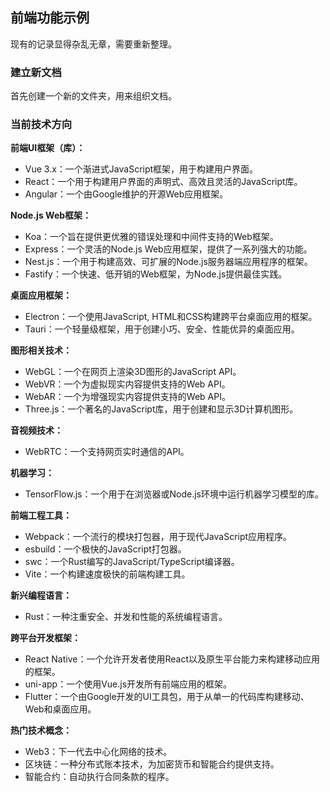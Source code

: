 ## 前端功能示例

现有的记录显得杂乱无章，需要重新整理。

### 建立新文档

首先创建一个新的文件夹，用来组织文档。

### 当前技术方向

**前端UI框架（库）：**
- Vue 3.x：一个渐进式JavaScript框架，用于构建用户界面。
- React：一个用于构建用户界面的声明式、高效且灵活的JavaScript库。
- Angular：一个由Google维护的开源Web应用框架。

**Node.js Web框架：**
- Koa：一个旨在提供更优雅的错误处理和中间件支持的Web框架。
- Express：一个灵活的Node.js Web应用框架，提供了一系列强大的功能。
- Nest.js：一个用于构建高效、可扩展的Node.js服务器端应用程序的框架。
- Fastify：一个快速、低开销的Web框架，为Node.js提供最佳实践。

**桌面应用框架：**
- Electron：一个使用JavaScript, HTML和CSS构建跨平台桌面应用的框架。
- Tauri：一个轻量级框架，用于创建小巧、安全、性能优异的桌面应用。

**图形相关技术：**
- WebGL：一个在网页上渲染3D图形的JavaScript API。
- WebVR：一个为虚拟现实内容提供支持的Web API。
- WebAR：一个为增强现实内容提供支持的Web API。
- Three.js：一个著名的JavaScript库，用于创建和显示3D计算机图形。

**音视频技术：**
- WebRTC：一个支持网页实时通信的API。

**机器学习：**
- TensorFlow.js：一个用于在浏览器或Node.js环境中运行机器学习模型的库。

**前端工程工具：**
- Webpack：一个流行的模块打包器，用于现代JavaScript应用程序。
- esbuild：一个极快的JavaScript打包器。
- swc：一个Rust编写的JavaScript/TypeScript编译器。
- Vite：一个构建速度极快的前端构建工具。

**新兴编程语言：**
- Rust：一种注重安全、并发和性能的系统编程语言。

**跨平台开发框架：**
- React Native：一个允许开发者使用React以及原生平台能力来构建移动应用的框架。
- uni-app：一个使用Vue.js开发所有前端应用的框架。
- Flutter：一个由Google开发的UI工具包，用于从单一的代码库构建移动、Web和桌面应用。

**热门技术概念：**
- Web3：下一代去中心化网络的技术。
- 区块链：一种分布式账本技术，为加密货币和智能合约提供支持。
- 智能合约：自动执行合同条款的程序。